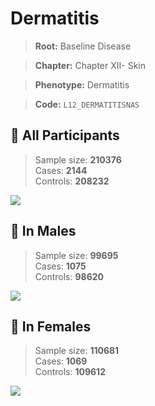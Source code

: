 # Dermatitis

> **Root:** Baseline Disease  

> **Chapter:** Chapter XII- Skin  

> **Phenotype:** Dermatitis  

> **Code:** `L12_DERMATITISNAS`

## 🧪 All Participants  
> Sample size: **210376**  
> Cases: **2144**  
> Controls: **208232**
<img src="/Disease/Figures/ALL/Incidence/L12_DERMATITISNAS.png"/>
<CsvTable src="/Disease/Data/ALL/Incidence/COX_L12_DERMATITISNAS.csv" label="🔍 View full results" />

## 👨 In Males  
> Sample size: **99695**  
> Cases: **1075**  
> Controls: **98620**
<img src="/Disease/Figures/Male/Incidence/L12_DERMATITISNAS.png"/>
<CsvTable src="/Disease/Data/Male/Incidence/COX_L12_DERMATITISNAS.csv" label="🔍 View full results" />

## 👩 In Females  
> Sample size: **110681**  
> Cases: **1069**  
> Controls: **109612**
<img src="/Disease/Figures/Female/Incidence/L12_DERMATITISNAS.png"/>
<CsvTable src="/Disease/Data/Female/Incidence/COX_L12_DERMATITISNAS.csv" label="🔍 View full results" />
